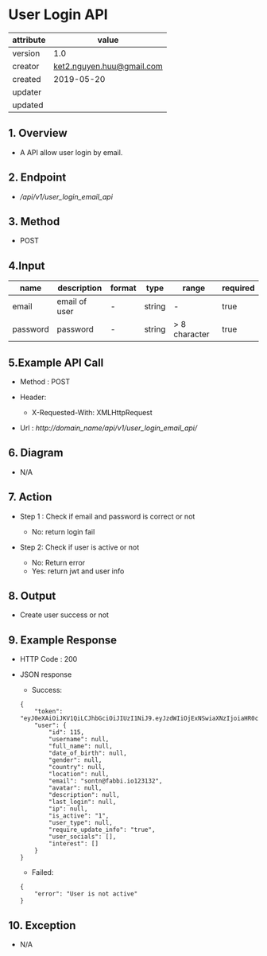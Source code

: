 # User Login API

| attribute | value |
|-----------|-------|
| version   | 1.0   |
| creator   | ket2.nguyen.huu@gmail.com |
| created   | 2019-05-20 |
| updater   | 
| updated   |  |

## 1. Overview 

- A API allow user login by email.

## 2. Endpoint

- */api/v1/user_login_email_api*

## 3. Method

- POST

## 4.Input 

name  | description| format | type | range | required
--- | ---| ---| ---|---|---
email|email of user|-|string|-|true 
password|password|-|string|> 8 character|true

## 5.Example API Call

- Method : POST

- Header: 
    - X-Requested-With: XMLHttpRequest
                    
- Url : *http://domain_name/api/v1/user_login_email_api/*

## 6. Diagram 

- N/A

## 7. Action

- Step 1 : Check if email and password is correct or not
    + No: return login fail

- Step 2: Check if user is active or not
    + No: Return error
    + Yes: return jwt and user info 

## 8. Output

- Create user success or not 

## 9. Example Response 

- HTTP Code : 200

- JSON response 
    
    + Success:
    
    ```
    {
        "token": "eyJ0eXAiOiJKV1QiLCJhbGciOiJIUzI1NiJ9.eyJzdWIiOjExNSwiaXNzIjoiaHR0cDovL2FwaS5mbHVlbnRzLmFwcC9hcGkvdjEvdXNlcl9sb2dpbl9lbWFpbF9hcGkiLCJpYXQiOjE1NTgzNjMyNzksImV4cCI6MTU2MDc4MjQ3OSwibmJmIjoxNTU4MzYzMjc5LCJqdGkiOiJwRzFiYnNZVE4zMThGdzM2In0.HyJUyrvXV3Qlc_fz0nZKyl4SxFEf5UfZRsmUSOTbweY",
        "user": {
            "id": 115,
            "username": null,
            "full_name": null,
            "date_of_birth": null,
            "gender": null,
            "country": null,
            "location": null,
            "email": "sontn@fabbi.io123132",
            "avatar": null,
            "description": null,
            "last_login": null,
            "ip": null,
            "is_active": "1",
            "user_type": null,
            "require_update_info": "true",
            "user_socials": [],
            "interest": []
        }
    }
    ```
    
    + Failed: 
    
    ```
    {
        "error": "User is not active"
    }
    ```

## 10. Exception

- N/A